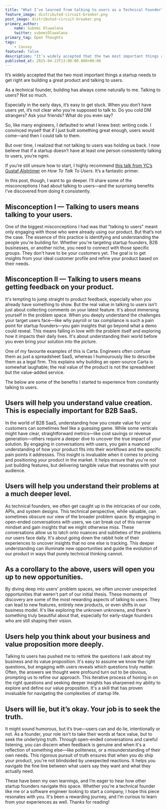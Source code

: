 ```yaml
---
title: "What I’ve learned from talking to users as a Technical Founder"
feature_image: distributed-circuit-breaker.png
post_image: distributed-circuit-breaker.png
primary_author:
    name: Subomi Oluwalana
    twitter: subomiOluwalana
primary_tag: Open Thoughts
tags:
    - Convoy
featured: false
description: "It’s widely accepted that the two most important things a startup needs to get right are building a great product and talking to users. As a technical founder, building has always come naturally to me. Talking to users? Not so much. In this post, i’ll share some of the misconceptions I had about talking to users—and the surprising benefits I’ve discovered from doing it consistently."
published_at: 2025-04-23T13:00:00.000+00:00
---
```


It’s widely accepted that the two most important things a startup needs to get right are building a great product and talking to users.

As a technical founder, building has always come naturally to me. Talking to users? Not so much.

Especially in the early days, it’s easy to get stuck. When you don’t have users yet, it’s not clear who you’re supposed to talk to. Do you cold DM strangers? Ask your friends? What do you even say?

So, like many engineers, I defaulted to what I knew best: writing code. I convinced myself that if I just built something great enough, users would come—and then I could talk to them.

But over time, I realized that not talking to users was holding us back. I now believe that if a startup doesn’t have at least one person consistently talking to users, you’re ngmi.

If you’re still unsure how to start, I highly recommend [this talk from YC’s Gustaf Alströmer](https://www.youtube.com/watch?v=z1iF1c8w5Lg) on *How To Talk To Users*. It’s a fantastic primer.

In this post, though, I want to go deeper. I’ll share some of the misconceptions I had about talking to users—and the surprising benefits I’ve discovered from doing it consistently.

## Misconception I — Talking to users means talking to your users.

One of the biggest misconceptions I had was that "talking to users" meant only engaging with those who were already using our product. But that’s not the case. The essence of this practice is identifying and understanding the people you're building for. Whether you're targeting startup founders, B2B businesses, or another niche, you need to connect with those specific groups. They don't have to be your customers yet. The goal is to get insights from your ideal customer profile and refine your product based on their needs.

## Misconception II — Talking to users means getting feedback on your product.

It's tempting to jump straight to product feedback, especially when you already have something to show. But the real value in talking to users isn't just about collecting comments on your latest feature. It's about immersing yourself in the problem space. When you deeply understand the challenges your target users face—like why payroll or tax compliance is such a pain point for startup founders—you gain insights that go beyond what a demo could reveal. This means falling in love with the problem itself and exploring how it impacts their daily lives. It's about understanding their world before you even bring your solution into the picture.

One of my favourite examples of this is Carta. Engineers often confuse them as just a spreadsheet SaaS, whereas I humourously like to describe them as a legal firm. This explains why building an open-source Carta is somewhat laughable; the real value of the product is not the spreadsheet but the value-added service. 

The below are some of the benefits I started to experience from constantly talking to users.

## Users will help you understand value creation. This is especially important for B2B SaaS.

In the world of B2B SaaS, understanding how you create value for your customers can sometimes feel like a guessing game. While some verticals might have clear, straightforward metrics—like cost savings or revenue generation—others require a deeper dive to uncover the true impact of your solution. By engaging in conversations with users, you gain a nuanced understanding of how your product fits into their workflows and the specific pain points it addresses. This insight is invaluable when it comes to pricing and positioning your product in the market. It helps ensure that you're not just building features, but delivering tangible value that resonates with your audience.

## Users will help you understand their problems at a much deeper level.

As technical founders, we often get caught up in the intricacies of our code, APIs, and system designs. This technical perspective, while valuable, can sometimes obscure our view of the broader problem space. By engaging in open-ended conversations with users, we can break out of this narrow mindset and gain insights that we might otherwise miss. These conversations allow us to latch onto nuances and subtleties of the problems our users face daily. It's about going down the rabbit hole of their experiences to uncover insights that no one else is tracking. This deeper understanding can illuminate new opportunities and guide the evolution of our product in ways that purely technical thinking cannot.

## As a corollary to the above, users will open you up to new opportunities.

By diving deep into users' problem spaces, we often uncover unexpected opportunities that weren't part of our initial thesis. These moments of discovery are some of the most rewarding aspects of talking to users. They can lead to new features, entirely new products, or even shifts in our business model. It's like exploring the unknown unknowns, and there's something truly beautiful about that, especially for early-stage founders who are still shaping their vision.

## Users help you think about your business and value proposition more deeply.

Talking to users has pushed me to rethink the questions I ask about my business and its value proposition. It's easy to assume we know the right questions, but engaging with users reveals which questions truly matter. Often, the answers we thought were profound turn out to be obvious, prompting us to refine our approach. This iterative process of honing in on the right questions and seeking deeper insights has sharpened my ability to explore and define our value proposition. It's a skill that has proven invaluable for navigating the complexities of startup life.

## Users will lie, but it’s okay. Your job is to seek the truth.

It might sound humorous, but it’s true—users can and do lie, intentionally or not. As a founder, your role isn't to take their words at face value, but to seek the underlying truth. Through open-ended conversations and careful listening, you can discern when feedback is genuine and when it's a reflection of something else—like politeness, or a misunderstanding of their own needs. This rigorous pursuit of truth ensures that when you do ship your product, you're not blindsided by unexpected reactions. It helps you navigate the fine line between what users say they want and what they actually need.

These have been my own learnings, and I’m eager to hear how other startup founders navigate this space. Whether you're a technical founder like me or a software engineer looking to start a company, I hope this piece resonates with you. It's been a rewarding journey, and I’m curious to learn from your experiences as well. Thanks for reading!
